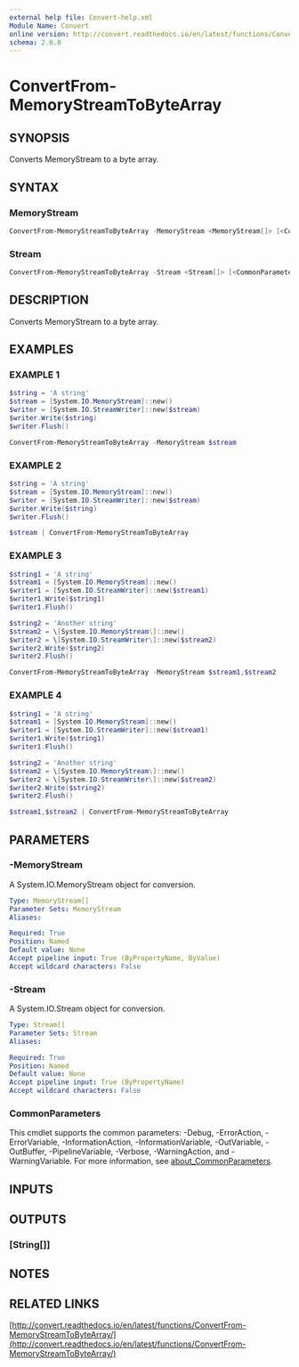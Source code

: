 ```yaml
---
external help file: Convert-help.xml
Module Name: Convert
online version: http://convert.readthedocs.io/en/latest/functions/ConvertFrom-MemoryStreamToByteArray/
schema: 2.0.0
---
```


# ConvertFrom-MemoryStreamToByteArray

## SYNOPSIS

Converts MemoryStream to a byte array.

## SYNTAX

### MemoryStream

```powershell
ConvertFrom-MemoryStreamToByteArray -MemoryStream <MemoryStream[]> [<CommonParameters>]
```

### Stream

```powershell
ConvertFrom-MemoryStreamToByteArray -Stream <Stream[]> [<CommonParameters>]
```

## DESCRIPTION

Converts MemoryStream to a byte array.

## EXAMPLES

### EXAMPLE 1

```powershell
$string = 'A string'
$stream = [System.IO.MemoryStream]::new()
$writer = [System.IO.StreamWriter]::new($stream)
$writer.Write($string)
$writer.Flush()

ConvertFrom-MemoryStreamToByteArray -MemoryStream $stream
```

### EXAMPLE 2

```powershell
$string = 'A string'
$stream = [System.IO.MemoryStream]::new()
$writer = [System.IO.StreamWriter]::new($stream)
$writer.Write($string)
$writer.Flush()

$stream | ConvertFrom-MemoryStreamToByteArray
```

### EXAMPLE 3

```powershell
$string1 = 'A string'
$stream1 = [System.IO.MemoryStream]::new()
$writer1 = [System.IO.StreamWriter]::new($stream1)
$writer1.Write($string1)
$writer1.Flush()

$string2 = 'Another string'
$stream2 = \[System.IO.MemoryStream\]::new()
$writer2 = \[System.IO.StreamWriter\]::new($stream2)
$writer2.Write($string2)
$writer2.Flush()

ConvertFrom-MemoryStreamToByteArray -MemoryStream $stream1,$stream2
```

### EXAMPLE 4

```powershell
$string1 = 'A string'
$stream1 = [System.IO.MemoryStream]::new()
$writer1 = [System.IO.StreamWriter]::new($stream1)
$writer1.Write($string1)
$writer1.Flush()

$string2 = 'Another string'
$stream2 = \[System.IO.MemoryStream\]::new()
$writer2 = \[System.IO.StreamWriter\]::new($stream2)
$writer2.Write($string2)
$writer2.Flush()

$stream1,$stream2 | ConvertFrom-MemoryStreamToByteArray
```

## PARAMETERS

### -MemoryStream

A System.IO.MemoryStream object for conversion.

```yaml
Type: MemoryStream[]
Parameter Sets: MemoryStream
Aliases:

Required: True
Position: Named
Default value: None
Accept pipeline input: True (ByPropertyName, ByValue)
Accept wildcard characters: False
```

### -Stream

A System.IO.Stream object for conversion.

```yaml
Type: Stream[]
Parameter Sets: Stream
Aliases:

Required: True
Position: Named
Default value: None
Accept pipeline input: True (ByPropertyName)
Accept wildcard characters: False
```

### CommonParameters

This cmdlet supports the common parameters: -Debug, -ErrorAction, -ErrorVariable, -InformationAction, -InformationVariable, -OutVariable, -OutBuffer, -PipelineVariable, -Verbose, -WarningAction, and -WarningVariable. For more information, see [about_CommonParameters](http://go.microsoft.com/fwlink/?LinkID=113216).

## INPUTS

## OUTPUTS

### [String[]]

## NOTES

## RELATED LINKS

[http://convert.readthedocs.io/en/latest/functions/ConvertFrom-MemoryStreamToByteArray/](http://convert.readthedocs.io/en/latest/functions/ConvertFrom-MemoryStreamToByteArray/)
